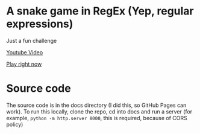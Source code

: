 # A snake game in RegEx (Yep, regular expressions)
Just a fun challenge

[Youtube Video](https://www.youtube.com/watch?v=qDx1UE1ME1k)

[Play right now](http://challenges.infinitecoder.org/regex-snake/)

# Source code
The source code is in the docs directory (I did this, so GitHub Pages can work).
To run this locally, clone the repo, cd into docs and run a server (for example, `python -m http.server 8000`, this is required, because of CORS policy)
